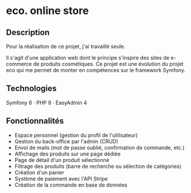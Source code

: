 ﻿# eco. online store
 
 ## Description
 
 Pour la réalisation de ce projet, j'ai travaillé seule.

 Il s'agit d'une application web dont le principe s'inspire des sites de e-commerce de produits cosmétiques. 
 Ce projet est une évolution du projet eco qui me permet de monter en compétences sur le framework Symfony. 
 
 ## Technologies
 
 Symfony 6 · PHP 8 · EasyAdmin 4
 
 ## Fonctionnalités
 
 - Espace personnel (gestion du profil de l'utilisateur)
 - Gestion du back-office par l'admin (CRUD)
 - Envoi de mails (mot de passe oublié, confirmation de commande, etc.)
 - Affichage des produits sur une page dédiée
 - Page de détail d'un produit sélectionné
 - Filtrage des produits (barre de recherche ou sélection de catégories) 
 - Création d'un panier
 - Système de paiement avec l'API Stripe
 - Création de la commande en base de données
